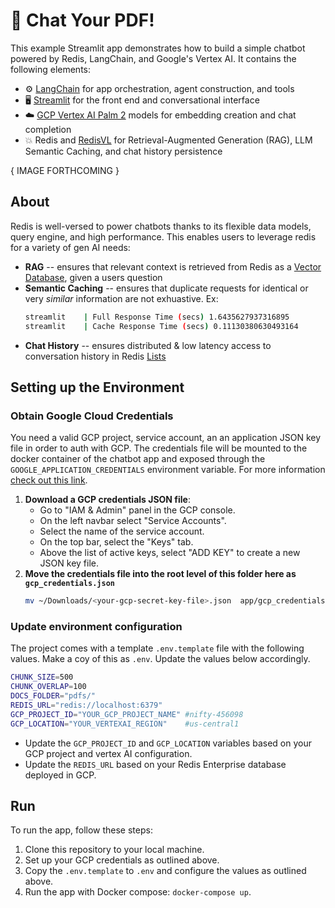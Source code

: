 # 📃 Chat Your PDF!

This example Streamlit app demonstrates how to build a simple chatbot powered by Redis, LangChain, and Google's Vertex AI. It contains the following elements:

- ⚙️ [LangChain](https://python.langchain.com/docs/get_started/introduction.html) for app orchestration, agent construction, and tools
- 🖥️ [Streamlit](https://docs.streamlit.io/knowledge-base/tutorials/build-conversational-apps) for the front end and conversational interface
- ☁️ [GCP Vertex AI Palm 2](https://cloud.google.com/vertex-ai/docs/generative-ai/start/quickstarts/api-quickstart) models for embedding creation and chat completion
- 💥 Redis and [RedisVL](https://redisvl.com) for Retrieval-Augmented Generation (RAG), LLM Semantic Caching, and chat history persistence

{ IMAGE FORTHCOMING }


## About
Redis is well-versed to power chatbots thanks to its flexible data models, query engine, and high performance. This enables users to leverage redis for a variety of gen AI needs:
- **RAG** -- ensures that relevant context is retrieved from Redis as a [Vector Database](https://redis.com/solutions/use-cases/vector-database), given a users question
- **Semantic Caching** -- ensures that duplicate requests for identical or very *similar* information are not exhuastive. Ex:
    ```bash
    streamlit    | Full Response Time (secs) 1.6435627937316895
    streamlit    | Cache Response Time (secs) 0.11130380630493164
    ```
- **Chat History** -- ensures distributed & low latency access to conversation history in Redis [Lists](https://redis.io/docs/data-types/lists/)

## Setting up the Environment

### Obtain Google Cloud Credentials
You need a valid GCP project, service account, an an application JSON key file in order to auth with GCP. The credentials file will be mounted to the docker container of the chatbot app and exposed through the `GOOGLE_APPLICATION_CREDENTIALS` environment variable. For more information [check out this link](https://cloud.google.com/docs/authentication/application-default-credentials#GAC).


1) **Download a GCP credentials JSON file**:
    - Go to "IAM & Admin" panel in the GCP console.
    - On the left navbar select "Service Accounts".
    - Select the name of the service account.
    - On the top bar, select the "Keys" tab.
    - Above the list of active keys, select "ADD KEY" to create a new JSON key file.
2) **Move the credentials file into the root level of this folder here as `gcp_credentials.json`**
    ```bash
    mv ~/Downloads/<your-gcp-secret-key-file>.json  app/gcp_credentials.json
    ```

### Update environment configuration
The project comes with a template `.env.template` file with the following values. Make a coy of this as `.env`. Update the values below accordingly.

```bash
CHUNK_SIZE=500
CHUNK_OVERLAP=100
DOCS_FOLDER="pdfs/"
REDIS_URL="redis://localhost:6379"
GCP_PROJECT_ID="YOUR_GCP_PROJECT_NAME" #nifty-456098
GCP_LOCATION="YOUR_VERTEXAI_REGION"    #us-central1
```

- Update the `GCP_PROJECT_ID` and `GCP_LOCATION` variables based on your GCP project and vertex AI configuration.
- Update the `REDIS_URL` based on your Redis Enterprise database deployed in GCP.


## Run

To run the app, follow these steps:

1. Clone this repository to your local machine.
2. Set up your GCP credentials as outlined above.
2. Copy the `.env.template` to `.env` and configure the values as outlined above.
3. Run the app with Docker compose: `docker-compose up`.
